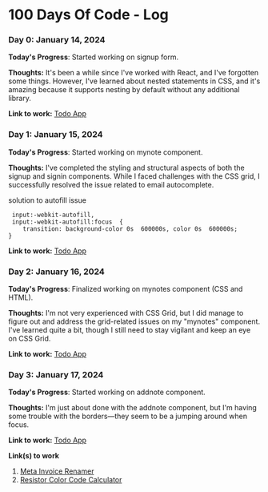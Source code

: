 # 100 Days Of Code - Log

### Day 0: January 14, 2024

**Today's Progress**: Started working on signup form.

**Thoughts:** It's been a while since I've worked with React, and I've forgotten some things. However, I've learned about nested statements in CSS, and it's amazing because it supports nesting by default without any additional library.

**Link to work:** [Todo App](https://github.com/Kavishna/todo-app)

### Day 1: January 15, 2024

**Today's Progress**: Started working on mynote component.

**Thoughts:** I've completed the styling and structural aspects of both the signup and signin components. While I faced challenges with the CSS grid, I successfully resolved the issue related to email autocomplete.

solution to autofill issue

     input:-webkit-autofill,
     input:-webkit-autofill:focus  {
	    transition: background-color 0s  600000s, color 0s  600000s;
    }

**Link to work:** [Todo App](https://github.com/Kavishna/todo-app)

### Day 2: January 16, 2024

**Today's Progress**: Finalized working on mynotes component (CSS and HTML).

**Thoughts:** I'm not very experienced with CSS Grid, but I did manage to figure out and address the grid-related issues on my "mynotes" component. I've learned quite a bit, though I still need to stay vigilant and keep an eye on CSS Grid.

**Link to work:** [Todo App](https://github.com/Kavishna/todo-app)

### Day 3: January 17, 2024

**Today's Progress**: Started working on addnote component.

**Thoughts:** I'm just about done with the addnote component, but I'm having some trouble with the borders—they seem to be a jumping around when focus.

**Link to work:** [Todo App](https://github.com/Kavishna/todo-app)

**Link(s) to work**
1. [Meta Invoice Renamer](https://github.com/Kavishna/meta-invoice-renamer)
2. [Resistor Color Code Calculator](https://github.com/Kavishna/resistor-color-code-calculator)
